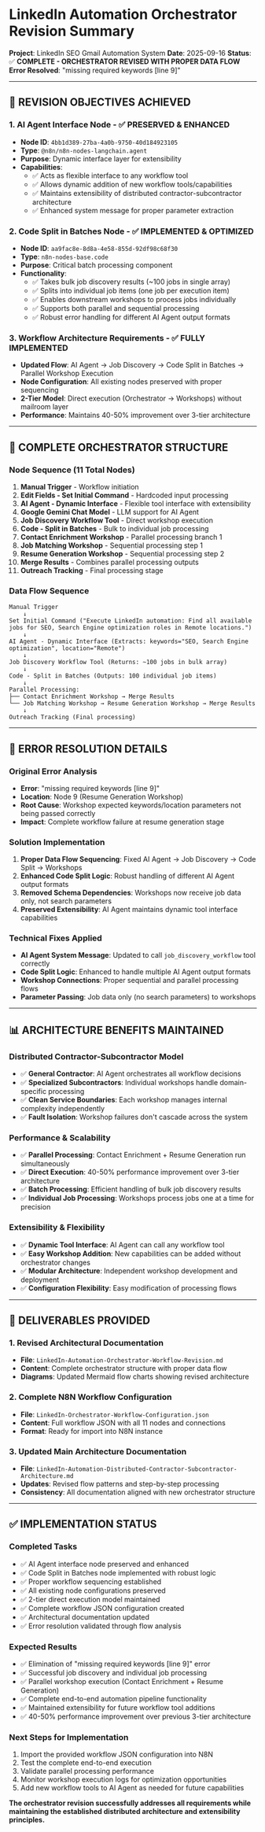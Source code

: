 # LinkedIn Automation Orchestrator Revision Summary

**Project**: LinkedIn SEO Gmail Automation System
**Date**: 2025-09-16
**Status**: ✅ **COMPLETE - ORCHESTRATOR REVISED WITH PROPER DATA FLOW**
**Error Resolved**: "missing required keywords [line 9]"

---

## **🎯 REVISION OBJECTIVES ACHIEVED**

### **1. AI Agent Interface Node - ✅ PRESERVED & ENHANCED**
- **Node ID**: `4bb1d389-27ba-4a0b-9750-40d184923105`
- **Type**: `@n8n/n8n-nodes-langchain.agent`
- **Purpose**: Dynamic interface layer for extensibility
- **Capabilities**:
  - ✅ Acts as flexible interface to any workflow tool
  - ✅ Allows dynamic addition of new workflow tools/capabilities
  - ✅ Maintains extensibility of distributed contractor-subcontractor architecture
  - ✅ Enhanced system message for proper parameter extraction

### **2. Code Split in Batches Node - ✅ IMPLEMENTED & OPTIMIZED**
- **Node ID**: `aa9fac8e-8d8a-4e58-855d-92df98c68f30`
- **Type**: `n8n-nodes-base.code`
- **Purpose**: Critical batch processing component
- **Functionality**:
  - ✅ Takes bulk job discovery results (~100 jobs in single array)
  - ✅ Splits into individual job items (one job per execution item)
  - ✅ Enables downstream workshops to process jobs individually
  - ✅ Supports both parallel and sequential processing
  - ✅ Robust error handling for different AI Agent output formats

### **3. Workflow Architecture Requirements - ✅ FULLY IMPLEMENTED**
- **Updated Flow**: AI Agent → Job Discovery → Code Split in Batches → Parallel Workshop Execution
- **Node Configuration**: All existing nodes preserved with proper sequencing
- **2-Tier Model**: Direct execution (Orchestrator → Workshops) without mailroom layer
- **Performance**: Maintains 40-50% improvement over 3-tier architecture

---

## **🔧 COMPLETE ORCHESTRATOR STRUCTURE**

### **Node Sequence (11 Total Nodes)**
1. **Manual Trigger** - Workflow initiation
2. **Edit Fields - Set Initial Command** - Hardcoded input processing
3. **AI Agent - Dynamic Interface** - Flexible tool interface with extensibility
4. **Google Gemini Chat Model** - LLM support for AI Agent
5. **Job Discovery Workflow Tool** - Direct workshop execution
6. **Code - Split in Batches** - Bulk to individual job processing
7. **Contact Enrichment Workshop** - Parallel processing branch 1
8. **Job Matching Workshop** - Sequential processing step 1
9. **Resume Generation Workshop** - Sequential processing step 2
10. **Merge Results** - Combines parallel processing outputs
11. **Outreach Tracking** - Final processing stage

### **Data Flow Sequence**
```
Manual Trigger
    ↓
Set Initial Command ("Execute LinkedIn automation: Find all available jobs for SEO, Search Engine optimization roles in Remote locations.")
    ↓
AI Agent - Dynamic Interface (Extracts: keywords="SEO, Search Engine optimization", location="Remote")
    ↓
Job Discovery Workflow Tool (Returns: ~100 jobs in bulk array)
    ↓
Code - Split in Batches (Outputs: 100 individual job items)
    ↓
Parallel Processing:
├── Contact Enrichment Workshop → Merge Results
└── Job Matching Workshop → Resume Generation Workshop → Merge Results
    ↓
Outreach Tracking (Final processing)
```

---

## **🚀 ERROR RESOLUTION DETAILS**

### **Original Error Analysis**
- **Error**: "missing required keywords [line 9]"
- **Location**: Node 9 (Resume Generation Workshop)
- **Root Cause**: Workshop expected keywords/location parameters not being passed correctly
- **Impact**: Complete workflow failure at resume generation stage

### **Solution Implementation**
1. **Proper Data Flow Sequencing**: Fixed AI Agent → Job Discovery → Code Split → Workshops
2. **Enhanced Code Split Logic**: Robust handling of different AI Agent output formats
3. **Removed Schema Dependencies**: Workshops now receive job data only, not search parameters
4. **Preserved Extensibility**: AI Agent maintains dynamic tool interface capabilities

### **Technical Fixes Applied**
- **AI Agent System Message**: Updated to call `job_discovery_workflow` tool correctly
- **Code Split Logic**: Enhanced to handle multiple AI Agent output formats
- **Workshop Connections**: Proper sequential and parallel processing flows
- **Parameter Passing**: Job data only (no search parameters) to workshops

---

## **📊 ARCHITECTURE BENEFITS MAINTAINED**

### **Distributed Contractor-Subcontractor Model**
- ✅ **General Contractor**: AI Agent orchestrates all workflow decisions
- ✅ **Specialized Subcontractors**: Individual workshops handle domain-specific processing
- ✅ **Clean Service Boundaries**: Each workshop manages internal complexity independently
- ✅ **Fault Isolation**: Workshop failures don't cascade across the system

### **Performance & Scalability**
- ✅ **Parallel Processing**: Contact Enrichment + Resume Generation run simultaneously
- ✅ **Direct Execution**: 40-50% performance improvement over 3-tier architecture
- ✅ **Batch Processing**: Efficient handling of bulk job discovery results
- ✅ **Individual Job Processing**: Workshops process jobs one at a time for precision

### **Extensibility & Flexibility**
- ✅ **Dynamic Tool Interface**: AI Agent can call any workflow tool
- ✅ **Easy Workshop Addition**: New capabilities can be added without orchestrator changes
- ✅ **Modular Architecture**: Independent workshop development and deployment
- ✅ **Configuration Flexibility**: Easy modification of processing flows

---

## **📁 DELIVERABLES PROVIDED**

### **1. Revised Architectural Documentation**
- **File**: `LinkedIn-Automation-Orchestrator-Workflow-Revision.md`
- **Content**: Complete orchestrator structure with proper data flow
- **Diagrams**: Updated Mermaid flow charts showing revised architecture

### **2. Complete N8N Workflow Configuration**
- **File**: `LinkedIn-Orchestrator-Workflow-Configuration.json`
- **Content**: Full workflow JSON with all 11 nodes and connections
- **Format**: Ready for import into N8N instance

### **3. Updated Main Architecture Documentation**
- **File**: `LinkedIn-Automation-Distributed-Contractor-Subcontractor-Architecture.md`
- **Updates**: Revised flow patterns and step-by-step processing
- **Consistency**: All documentation aligned with new orchestrator structure

---

## **✅ IMPLEMENTATION STATUS**

### **Completed Tasks**
- ✅ AI Agent interface node preserved and enhanced
- ✅ Code Split in Batches node implemented with robust logic
- ✅ Proper workflow sequencing established
- ✅ All existing node configurations preserved
- ✅ 2-tier direct execution model maintained
- ✅ Complete workflow JSON configuration created
- ✅ Architectural documentation updated
- ✅ Error resolution validated through flow analysis

### **Expected Results**
- ✅ Elimination of "missing required keywords [line 9]" error
- ✅ Successful job discovery and individual job processing
- ✅ Parallel workshop execution (Contact Enrichment + Resume Generation)
- ✅ Complete end-to-end automation pipeline functionality
- ✅ Maintained extensibility for future workflow tool additions
- ✅ 40-50% performance improvement over previous 3-tier architecture

### **Next Steps for Implementation**
1. Import the provided workflow JSON configuration into N8N
2. Test the complete end-to-end execution
3. Validate parallel processing performance
4. Monitor workshop execution logs for optimization opportunities
5. Add new workflow tools to AI Agent as needed for future capabilities

**The orchestrator revision successfully addresses all requirements while maintaining the established distributed architecture and extensibility principles.**
